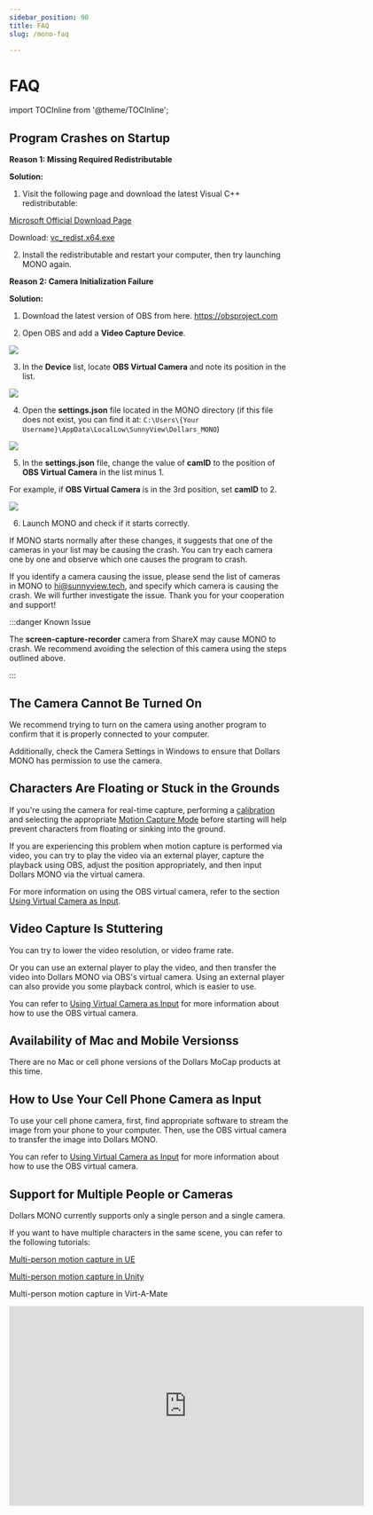 ```yaml
---
sidebar_position: 90
title: FAQ
slug: /mono-faq

---	
```


# FAQ

import TOCInline from '@theme/TOCInline';

<TOCInline toc={toc} />

## Program Crashes on Startup

**Reason 1: Missing Required Redistributable**

**Solution:**

1. Visit the following page and download the latest Visual C++ redistributable:

[Microsoft Official Download Page](https://learn.microsoft.com/en-us/cpp/windows/latest-supported-vc-redist?view=msvc-170)

Download: [vc_redist.x64.exe](https://aka.ms/vs/17/release/vc_redist.x64.exe)

2. Install the redistributable and restart your computer, then try launching MONO again.

**Reason 2: Camera Initialization Failure**

**Solution:**
1. Download the latest version of OBS from here. https://obsproject.com

2. Open OBS and add a **Video Capture Device**.

![](../img/2024_12_12_11_25_04-OBS.png)

3. In the **Device** list, locate **OBS Virtual Camera** and note its position in the list.

![](../img/2024_12_12_11_25_30.png)

4. Open the **settings.json** file located in the MONO directory (if this file does not exist, you can find it at: `C:\Users\{Your Username}\AppData\LocalLow\SunnyView\Dollars_MONO`)

![](../img/2024_12_12_11_30_09.png)

5. In the **settings.json** file, change the value of **camID** to the position of **OBS Virtual Camera** in the list minus 1.

For example, if **OBS Virtual Camera** is in the 3rd position, set **camID** to 2.

![](../img/2024_12_12_11_33_49.png)

6. Launch MONO and check if it starts correctly.

If MONO starts normally after these changes, it suggests that one of the cameras in your list may be causing the crash. You can try each camera one by one and observe which one causes the program to crash.

If you identify a camera causing the issue, please send the list of cameras in MONO to hi@sunnyview.tech, and specify which camera is causing the crash. We will further investigate the issue. Thank you for your cooperation and support!

:::danger Known Issue

The **screen-capture-recorder** camera from ShareX may cause MONO to crash. We recommend avoiding the selection of this camera using the steps outlined above.

:::


## The Camera Cannot Be Turned On

We recommend trying to turn on the camera using another program to confirm that it is properly connected to your computer. 

Additionally, check the Camera Settings in Windows to ensure that Dollars MONO has permission to use the camera.

## Characters Are Floating or Stuck in the Grounds

If you're using the camera for real-time capture, performing a [calibration](/Dollars-MONO/calibration) and selecting the appropriate [Motion Capture Mode](/Dollars-MONO/mode) before starting will help prevent characters from floating or sinking into the ground.

If you are experiencing this problem when motion capture is performed via video, you can try to play the video via an external player, capture the playback using OBS, adjust the position appropriately, and then input Dollars MONO via the virtual camera.

For more information on using the OBS virtual camera, refer to the section [Using Virtual Camera as Input](/Dollars-MONO/virtualcam).

## Video Capture Is Stuttering

You can try to lower the video resolution, or video frame rate.

Or you can use an external player to play the video, and then transfer the video into Dollars MONO via OBS's virtual camera. Using an external player can also provide you some playback control, which is easier to use.

You can refer to [Using Virtual Camera as Input](/Dollars-MONO/virtualcam) for more information about how to use the OBS virtual camera.

## Availability of Mac and Mobile Versionss

There are no Mac or cell phone versions of the Dollars MoCap products at this time.

## How to Use Your Cell Phone Camera as Input

To use your cell phone camera, first, find appropriate software to stream the image from your phone to your computer. Then, use the OBS virtual camera to transfer the image into Dollars MONO.

You can refer to [Using Virtual Camera as Input](/Dollars-MONO/virtualcam) for more information about how to use the OBS virtual camera.

## Support for Multiple People or Cameras

Dollars MONO currently supports only a single person and a single camera.

If you want to have multiple characters in the same scene, you can refer to the following tutorials:

[Multi-person motion capture in UE](/ue-multiplayer)

[Multi-person motion capture in Unity](/unity-multiplayer)

Multi-person motion capture in Virt-A-Mate

<iframe width="640" height="360" src="https://www.youtube.com/embed/lbtP2zccvSM?si=otn1dgiLiaNkjKi_&amp;start=265" title="YouTube video player" frameborder="0" allow="accelerometer; autoplay; clipboard-write; encrypted-media; gyroscope; picture-in-picture; web-share" allowfullscreen></iframe>

